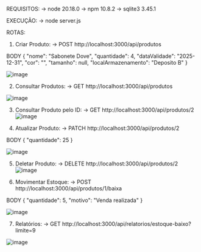 REQUISITOS:
→ node 20.18.0
→ npm  10.8.2
→ sqlite3 3.45.1

EXECUÇÃO:
→ node server.js


ROTAS:

1. Criar Produto:
→ POST http://localhost:3000/api/produtos

BODY {
  "nome": "Sabonete Dove",
  "quantidade": 4,
  "dataValidade": "2025-12-31",
  "cor": "",
  "tamanho": null,
  "localArmazenamento": "Deposito B"
}

![image](https://github.com/user-attachments/assets/f9c835ca-e2f1-4550-9d80-2e679640bb88)



2. Consultar Produtos:
→ GET http://localhost:3000/api/produtos

![image](https://github.com/user-attachments/assets/13fddcbf-ed93-4835-8637-016d25966536)




3. Consultar Produto pelo ID:
→ GET http://localhost:3000/api/produtos/2
![image](https://github.com/user-attachments/assets/b22b9c2c-6673-4c88-8e81-717e6a3e7973)


4. Atualizar Produto:
→ PATCH http://localhost:3000/api/produtos/2

BODY {
  "quantidade": 25
}

![image](https://github.com/user-attachments/assets/58f2c533-3990-4feb-b340-4deabd82ad12)



5. Deletar Produto:
→ DELETE http://localhost:3000/api/produtos/2
![image](https://github.com/user-attachments/assets/ba17e90e-1ce3-4791-8ce6-58bd1a1fddb4)



6. Movimentar Estoque:
→ POST http://localhost:3000/api/produtos/1/baixa

BODY {
  "quantidade": 5,
  "motivo": "Venda realizada"
}

![image](https://github.com/user-attachments/assets/700eaff6-c1fc-499b-a805-94461ebf26e2)


7. Relatórios: 
→ GET http://localhost:3000/api/relatorios/estoque-baixo?limite=9

![image](https://github.com/user-attachments/assets/dd90ef51-ce7d-45ad-8c2b-2e0421ed98c7)
